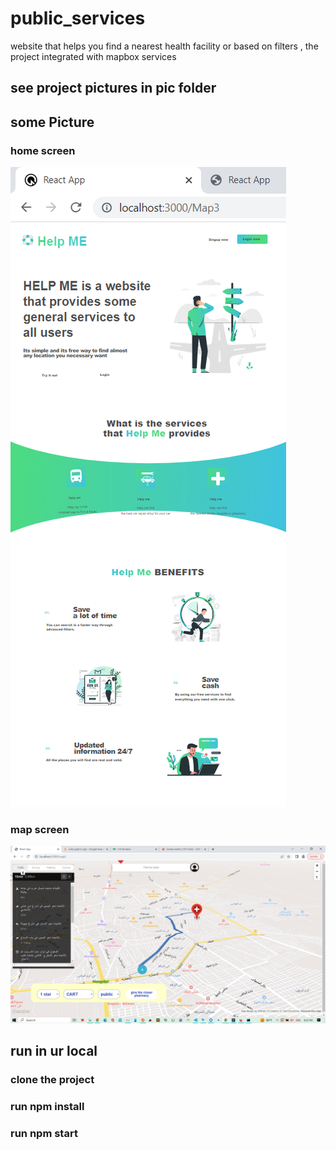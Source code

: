 # public_services
website that helps you find a nearest health facility or based on filters , the project integrated with mapbox services
## see project pictures in pic folder 
## some Picture
### home screen
![screenshot](pic/Screenshot(224).png)
### map screen
![screenshot](pic/new.png)
## run in ur local
### clone the project
### run npm install
### run npm start
